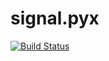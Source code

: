 # signal.pyx

[![Build Status](https://travis-ci.org/malb/signal.pyx.svg?branch=master)](https://travis-ci.org/malb/signal.pyx)
